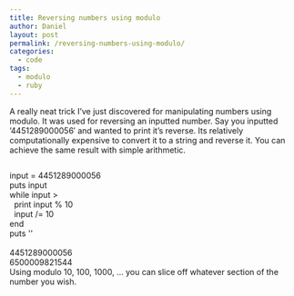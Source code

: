```yaml
---
title: Reversing numbers using modulo
author: Daniel
layout: post
permalink: /reversing-numbers-using-modulo/
categories:
  - code
tags:
  - modulo
  - ruby
---
```

A really neat trick I&#8217;ve just discovered for manipulating numbers using modulo. It was used for reversing an inputted number. Say you inputted &#8217;4451289000056&#8242; and wanted to print it&#8217;s reverse. Its relatively computationally expensive to convert it to a string and reverse it. You can achieve the same result with simple arithmetic. <div class="codecolorer-container ruby railscasts" style="overflow:auto;white-space:nowrap;">
  <div class="ruby codecolorer">
    input = <span class="nu0">4451289000056</span><br /> <span class="kw3">puts</span> input<br /> <span class="kw1">while</span> input <span class="sy0">></span> <span class="nu0"></span><br /> &nbsp; <span class="kw3">print</span> input <span class="sy0">%</span> <span class="nu0">10</span><br /> &nbsp; input <span class="sy0">/</span>= <span class="nu0">10</span><br /> <span class="kw1">end</span><br /> <span class="kw3">puts</span> <span class="st0">''</span><br /> <br /> <span class="nu0">4451289000056</span><br /> <span class="nu0">6500009821544</span>
  </div>
</div> Using modulo 10, 100, 1000, &#8230; you can slice off whatever section of the number you wish.